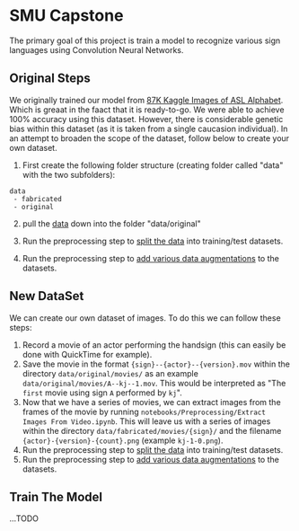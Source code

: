 # SMU Capstone

The primary goal of this project is train a model to recognize various sign languages using Convolution Neural Networks.

##  Original Steps
We originally trained our model from [87K Kaggle Images of ASL Alphabet](https://www.kaggle.com/grassknoted/asl-alphabet). Which is greaat in the faact that it is ready-to-go. We were able to achieve 100% accuracy using this dataset. However, there is considerable genetic bias within this dataset (as it is taken from a single caucasion individual). In an attempt to broaden the scope of the dataset, follow below to create your own dataset.

1. First create the following folder structure (creating folder called "data" with the two subfolders):

```
data
 - fabricated
 - original
```

2. pull the [data](https://www.kaggle.com/grassknoted/asl-alphabet) down into the folder "data/original"

3. Run the preprocessing step to [split the data](notebooks/Preprocessing/ASL_Alphabet-Split.ipynb) into training/test datasets.

4. Run the preprocessing step to [add various data augmentations](notebooks/Preprocessing/ASL_Alphabet-Processing.ipynb) to the datasets.


## New DataSet
We can create our own dataset of images. To do this we can follow these steps:

1. Record a movie of an actor performing the handsign (this can easily be done with QuickTime for example).
2. Save the movie in the format `{sign}--{actor}--{version}.mov` within the directory `data/original/movies/` as an example `data/original/movies/A--kj--1.mov`. This would be interpreted as "The `first` movie using sign `A` performed by `kj`".
3. Now that we have a series of movies, we can extract images from the frames of the movie by running `notebooks/Preprocessing/Extract Images From Video.ipynb`. This will leave us with a series of images within the directory `data/fabricated/movies/{sign}/` and the filename `{actor}-{version}-{count}.png` (example `kj-1-0.png`).
4. Run the preprocessing step to [split the data](notebooks/Preprocessing/ASL_Alphabet-Split.ipynb) into training/test datasets.
5. Run the preprocessing step to [add various data augmentations](notebooks/Preprocessing/ASL_Alphabet-Processing.ipynb) to the datasets.

## Train The Model
...TODO
